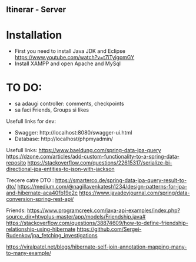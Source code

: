 ## Itinerar - Server

# Installation
- First you need to install Java JDK and Eclipse
https://www.youtube.com/watch?v=t7iTyigomGY
- Install XAMPP and open Apache and MySql


# TO DO:
- sa adaugi controller: comments, checkpoints
-  sa faci Friends, Groups si likes

Usefull links for dev:
- Swagger: http://localhost:8080/swagger-ui.html
- Database: http://localhost/phpmyadmin/


Usefull links:
https://www.baeldung.com/spring-data-jpa-query
https://dzone.com/articles/add-custom-functionality-to-a-spring-data-reposito
https://stackoverflow.com/questions/22615317/serialize-bi-directional-jpa-entities-to-json-with-jackson

Trecere catre DTO :
https://smarterco.de/spring-data-jpa-query-result-to-dto/
https://medium.com/@nagillavenkatesh1234/design-patterns-for-jpa-and-hibernate-aca40fb19e2c
https://www.javadevjournal.com/spring/data-conversion-spring-rest-api/


Friends:
https://www.programcreek.com/java-api-examples/index.php?source_dir=htwplus-master/app/models/Friendship.java#
https://stackoverflow.com/questions/38874609/how-to-define-friendship-relationship-using-hibernate
https://github.com/Sergei-Rudenkov/jpa_fetching_investigations

https://viralpatel.net/blogs/hibernate-self-join-annotation-mapping-many-to-many-example/




